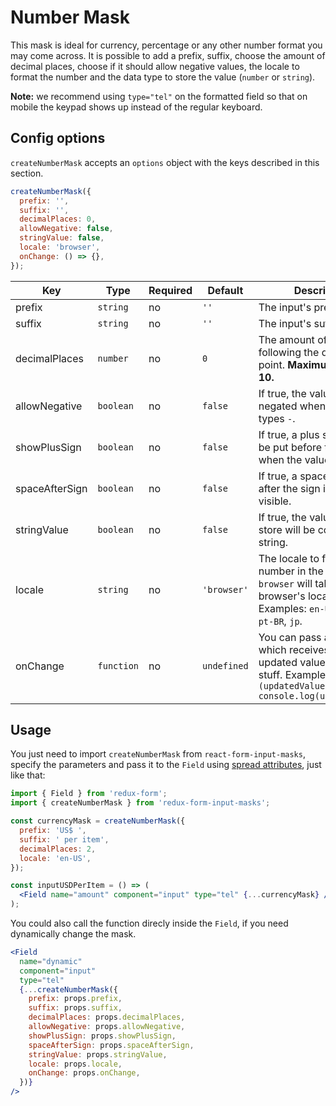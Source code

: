# Number Mask

This mask is ideal for currency, percentage or any other number format you may come across. It is possible to add a prefix, suffix, choose the amount of decimal places, choose if it should allow negative values, the locale to format the number and the data type to store the value (`number` or `string`).

**Note:** we recommend using `type="tel"` on the formatted field so that on mobile the keypad shows up instead of the regular keyboard.

## Config options

`createNumberMask` accepts an `options` object with the keys described in this section.

```jsx
createNumberMask({
  prefix: '',
  suffix: '',
  decimalPlaces: 0,
  allowNegative: false,
  stringValue: false,
  locale: 'browser',
  onChange: () => {},
});
```

| Key            | Type       | Required | Default     | Description                                                                                                                           |
| -------------- | ---------- | -------- | ----------- | ------------------------------------------------------------------------------------------------------------------------------------- |
| prefix         | `string`   | no       | `''`        | The input's prefix.                                                                                                                   |
| suffix         | `string`   | no       | `''`        | The input's suffix.                                                                                                                   |
| decimalPlaces  | `number`   | no       | `0`         | The amount of numbers following the decimal point. **Maximum value is 10.**                                                               |
| allowNegative  | `boolean`  | no       | `false`     | If true, the value will be negated when the user types `-`.                                                                           |
| showPlusSign   | `boolean`  | no       | `false`     | If true, a plus sign (`+`) will be put before the prefix when the value is positive.                                                  |
| spaceAfterSign | `boolean`  | no       | `false`     | If true, a space will be put after the sign if the sign is visible.                                                                   |
| stringValue    | `boolean`  | no       | `false`     | If true, the value on the store will be converted to string.                                                                          |
| locale         | `string`   | no       | `'browser'` | The locale to format the number in the input. `browser` will take the browser's locale. Examples: `en-US`, `fr`, `de`, `pt-BR`, `jp`. |
| onChange       | `function` | no       | `undefined` | You can pass a function which receives the updated value to do your stuff. Example: `(updatedValue) => console.log(updatedValue)`     |

## Usage

You just need to import `createNumberMask` from `react-form-input-masks`, specify the parameters and pass it to the `Field` using [spread attributes](https://reactjs.org/docs/jsx-in-depth.html#spread-attributes), just like that:

```jsx
import { Field } from 'redux-form';
import { createNumberMask } from 'redux-form-input-masks';

const currencyMask = createNumberMask({
  prefix: 'US$ ',
  suffix: ' per item',
  decimalPlaces: 2,
  locale: 'en-US',
});

const inputUSDPerItem = () => (
  <Field name="amount" component="input" type="tel" {...currencyMask} />
);
```

You could also call the function direcly inside the `Field`, if you need dynamically change the mask.

```jsx
<Field
  name="dynamic"
  component="input"
  type="tel"
  {...createNumberMask({
    prefix: props.prefix,
    suffix: props.suffix,
    decimalPlaces: props.decimalPlaces,
    allowNegative: props.allowNegative,
    showPlusSign: props.showPlusSign,
    spaceAfterSign: props.spaceAfterSign,
    stringValue: props.stringValue,
    locale: props.locale,
    onChange: props.onChange,
  })}
/>
```
